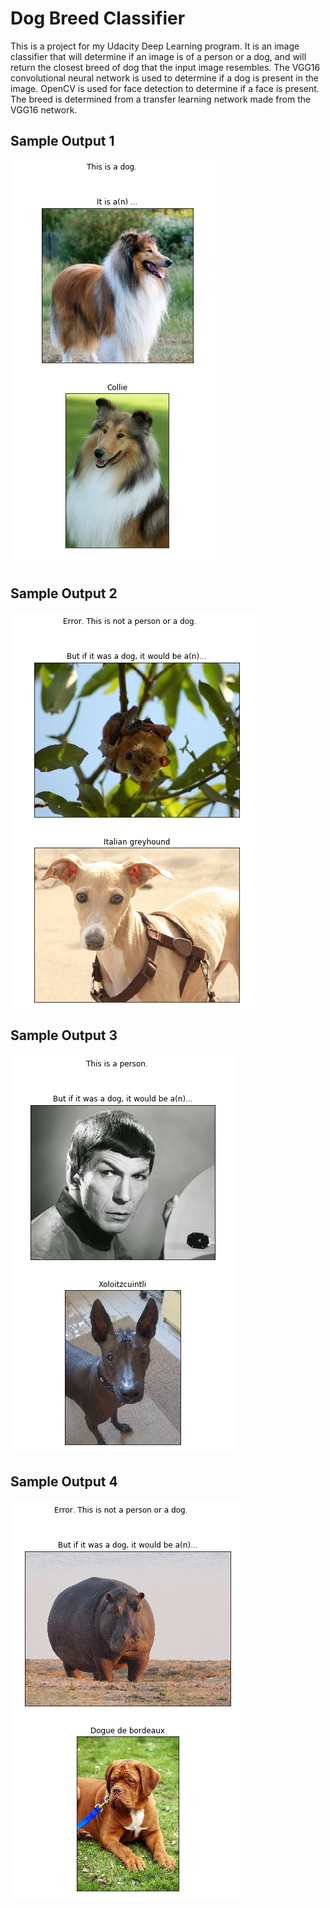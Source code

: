 # Dog Breed Classifier

This is a project for my Udacity Deep Learning program.  It is an image classifier that will determine if an image is of a person or a dog, and will return the closest breed of dog that the input image resembles.  The VGG16 convolutional neural network is used to determine if a dog is present in the image.  OpenCV is used for face detection to determine if a face is present.  The breed is determined from a transfer learning network made from the VGG16 network.

## Sample Output 1

![Demo 1](/images/dog_classifier_demo2.jpg)







## Sample Output 2

![Demo 2](/images/dog_classifier_demo1.jpg)






## Sample Output 3

![Demo 3](/images/dog_classifier_demo3.jpg)






## Sample Output 4

![Demo 4](/images/dog_classifier_demo4.jpg)


